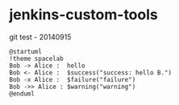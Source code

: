 jenkins-custom-tools
====================

git test - 20140915


```
@startuml
!theme spacelab
Bob -> Alice :  hello
Bob <- Alice :  $success("success: hello B.")
Bob -x Alice :  $failure("failure")
Bob ->> Alice : $warning("warning")
@enduml
```
